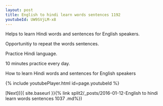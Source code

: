 ```yaml
---
layout: post
title: English to hindi learn words sentences 1192 
youtubeId: UW9SVjLM-x8
---
```

 
 
Helps to learn Hindi words and sentences for English speakers.

Opportunitiy to repeat the words sentences. 

Practice Hindi language. 
 
10 minutes practice every day. 
 
How to learn Hindi words and sentences for English speakers 
 
{% include youtubePlayer.html id=page.youtubeId %}
 
 
[Next]({{ site.baseurl }}{% link  split2/_posts/2016-01-12-English to hindi learn words sentences 1037 .md%})
 
